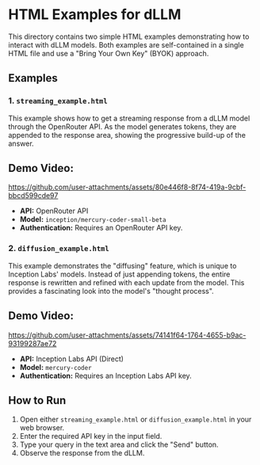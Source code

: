 # HTML Examples for dLLM

This directory contains two simple HTML examples demonstrating how to interact with dLLM models. Both examples are self-contained in a single HTML file and use a "Bring Your Own Key" (BYOK) approach.

## Examples

### 1. `streaming_example.html`

This example shows how to get a streaming response from a dLLM model through the OpenRouter API. As the model generates tokens, they are appended to the response area, showing the progressive build-up of the answer.

## Demo Video:
https://github.com/user-attachments/assets/80e446f8-8f74-419a-9cbf-bbcd599cde97



-   **API:** OpenRouter API
-   **Model:** `inception/mercury-coder-small-beta`
-   **Authentication:** Requires an OpenRouter API key.

### 2. `diffusion_example.html`

This example demonstrates the "diffusing" feature, which is unique to Inception Labs' models. Instead of just appending tokens, the entire response is rewritten and refined with each update from the model. This provides a fascinating look into the model's "thought process".

## Demo Video:
https://github.com/user-attachments/assets/74141f64-1764-4655-b9ac-93199287ae72



-   **API:** Inception Labs API (Direct)
-   **Model:** `mercury-coder`
-   **Authentication:** Requires an Inception Labs API key.

## How to Run

1.  Open either `streaming_example.html` or `diffusion_example.html` in your web browser.
2.  Enter the required API key in the input field.
3.  Type your query in the text area and click the "Send" button.
4.  Observe the response from the dLLM. 
